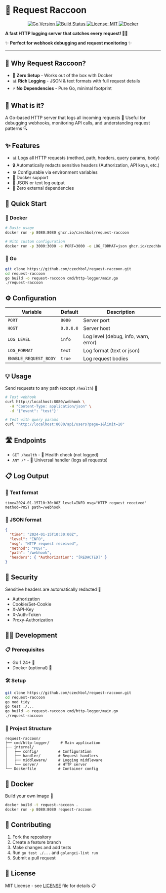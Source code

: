 # 🦝 Request Raccoon

<p align="center">
  <a href="https://golang.org">
    <img src="https://img.shields.io/badge/Go-1.24+-blue?style=for-the-badge" alt="Go Version">
  </a>
  <a href="https://github.com/czechbol/request-raccoon/actions">
    <img src="https://img.shields.io/github/actions/workflow/status/czechbol/request-raccoon/ci.yml?branch=main&style=for-the-badge" alt="Build Status">
  </a>
  <a href="https://opensource.org/licenses/MIT">
    <img src="https://img.shields.io/badge/License-MIT-yellow?style=for-the-badge" alt="License: MIT">
  </a>
  <a href="https://hub.docker.com/r/czechbol/request-raccoon">
    <img src="https://img.shields.io/badge/Docker-Ready-blue?style=for-the-badge" alt="Docker">
  </a>
</p>

**A fast HTTP logging server that catches every request! 🕵️‍♂️**

✨ **Perfect for webhook debugging and request monitoring** ✨

---

## 🚀 **Why Request Raccoon?**

- 🐳 **Zero Setup** - Works out of the box with Docker
- 📊 **Rich Logging** - JSON & text formats with full request details
- ⚡ **No Dependencies** - Pure Go, minimal footprint

## 🤔 What is it?

A Go-based HTTP server that logs all incoming requests 📝 Useful for debugging webhooks, monitoring API calls, and understanding request patterns 🔍

## ✨ Features

- 📊 Logs all HTTP requests (method, path, headers, query params, body)
- 🔒 Automatically redacts sensitive headers (Authorization, API keys, etc.)
- ⚙️ Configurable via environment variables
- 🐳 Docker support
- 📄 JSON or text log output
- 🚀 Zero external dependencies

## 🚀 Quick Start

### 🐳 Docker

```bash
# Basic usage
docker run -p 8080:8080 ghcr.io/czechbol/request-raccoon

# With custom configuration
docker run -p 3000:3000 -e PORT=3000 -e LOG_FORMAT=json ghcr.io/czechbol/request-raccoon
```

### 🔧 Go

```bash
git clone https://github.com/czechbol/request-raccoon.git
cd request-raccoon
go build -o request-raccoon cmd/http-logger/main.go
./request-raccoon
```

## ⚙️ Configuration

| Variable              | Default   | Description                          |
| --------------------- | --------- | ------------------------------------ |
| `PORT`                | `8080`    | Server port                          |
| `HOST`                | `0.0.0.0` | Server host                          |
| `LOG_LEVEL`           | `info`    | Log level (debug, info, warn, error) |
| `LOG_FORMAT`          | `text`    | Log format (text or json)            |
| `ENABLE_REQUEST_BODY` | `true`    | Log request bodies                   |

## 💡 Usage

Send requests to any path (except `/health`) 🎯

```bash
# Test webhook
curl http://localhost:8080/webhook \
  -H "Content-Type: application/json" \
  -d '{"event": "test"}'

# Test with query params
curl "http://localhost:8080/api/users?page=1&limit=10"
```

## 🛣️ Endpoints

- `GET /health` - 💚 Health check (not logged)
- `ANY /*` - 🎯 Universal handler (logs all requests)

## 📋 Log Output

### 📝 Text format

```
time=2024-01-15T10:30:00Z level=INFO msg="HTTP request received" method=POST path=/webhook
```

### 🔗 JSON format

```json
{
  "time": "2024-01-15T10:30:00Z",
  "level": "INFO",
  "msg": "HTTP request received",
  "method": "POST",
  "path": "/webhook",
  "headers": { "Authorization": "[REDACTED]" }
}
```

## 🔐 Security

Sensitive headers are automatically redacted 🙈

- Authorization
- Cookie/Set-Cookie
- X-API-Key
- X-Auth-Token
- Proxy-Authorization

## 👨‍💻 Development

### 📋 Prerequisites

- Go 1.24+ 🐹
- Docker (optional) 🐳

### 🛠️ Setup

```bash
git clone https://github.com/czechbol/request-raccoon.git
cd request-raccoon
go mod tidy
go test ./...
go build -o request-raccoon cmd/http-logger/main.go
./request-raccoon
```

### 📂 Project Structure

```
request-raccoon/
├── cmd/http-logger/     # Main application
├── internal/
│   ├── config/         # Configuration
│   ├── handler/        # Request handlers
│   ├── middleware/     # Logging middleware
│   └── server/         # HTTP server
└── Dockerfile          # Container config
```

## 🐳 Docker

Build your own image 🔨

```bash
docker build -t request-raccoon .
docker run -p 8080:8080 request-raccoon
```

## 🤝 Contributing

1. Fork the repository
2. Create a feature branch
3. Make changes and add tests
4. Run `go test ./...` and `golangci-lint run`
5. Submit a pull request

## 📄 License

MIT License - see [LICENSE](LICENSE) file for details 📋
